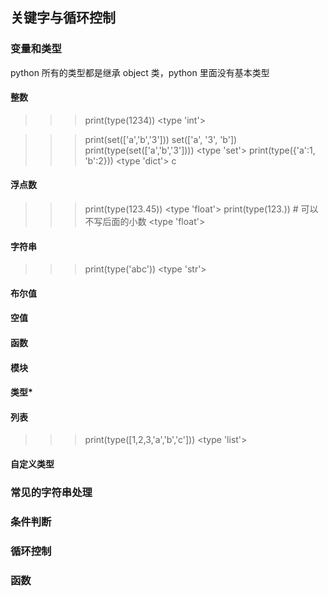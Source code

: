 ## 关键字与循环控制
### 变量和类型
python 所有的类型都是继承 object 类，python 里面没有基本类型
#### 整数
>>> print(type(1234))
<type 'int'>

>>> print(set(['a','b','3']))
set(['a', '3', 'b'])
>>> print(type(set(['a','b','3'])))
<type 'set'>
>>> print(type({'a':1, 'b':2}))
<type 'dict'>
>>> c
#### 浮点数
>>> print(type(123.45))
<type 'float'>
>>> print(type(123.)) # 可以不写后面的小数
<type 'float'>
#### 字符串
>>> print(type('abc'))
<type 'str'>
#### 布尔值
#### 空值
#### 函数
#### 模块
#### 类型*
#### 列表
>>> print(type([1,2,3,'a','b','c']))
<type 'list'>
####
#### 自定义类型
### 常见的字符串处理
### 条件判断
### 循环控制
### 函数